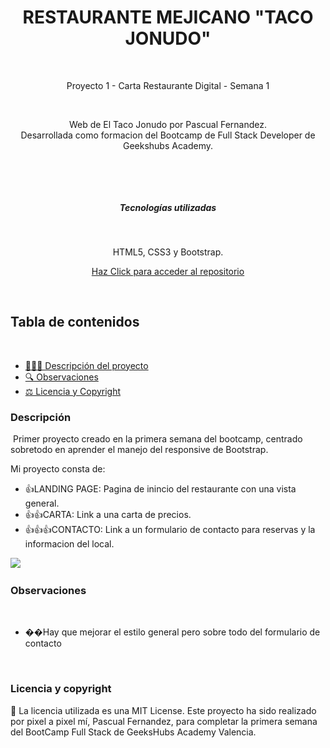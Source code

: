 <h1 align="center"> RESTAURANTE MEJICANO "TACO JONUDO"</h1>
​
​
<p align="center">Proyecto 1 - Carta Restaurante Digital - Semana 1</p>
​
<p align="center">Web de El Taco Jonudo por Pascual Fernandez.
<br>
Desarrollada como formacion del Bootcamp de Full Stack Developer de Geekshubs Academy.</p>
​
​
<p align="center"></p>
​
​
<h5 align="center"> Tecnologías utilizadas</h1>
​
<p align="center">HTML5, CSS3 y Bootstrap.
​<p align= "center"><a href = "https://github.com/PascuFCalvo/FSDVlcWeek1">Haz Click para acceder al repositorio</a></p>
                   
​
## Tabla de contenidos
​

- [👩🏻‍💻 Descripción del proyecto](#Descripción)
- [🔍 Observaciones](#Observaciones)
- [⚖️ Licencia y Copyright](#licencia-y-copyright)
​
​
### Descripción
​
Primer proyecto creado en la primera semana del bootcamp, centrado sobretodo en aprender el manejo del responsive de Bootstrap.

Mi proyecto consta de:
​
- :thumbsup:LANDING PAGE: Pagina de inincio del restaurante con una vista general.
- :thumbsup::thumbsup:CARTA: Link a una carta de precios.
- :thumbsup::thumbsup::thumbsup:CONTACTO: Link a un formulario de contacto para reservas y la informacion del local.

​
<img src="/Proyecto-restaurante/resources/Captura1 readme.jpg"></img>
​
### Observaciones
​
- ��Hay que mejorar el estilo general pero sobre todo del formulario de contacto

​
​
### Licencia y copyright
📝 La licencia utilizada es una MIT License.
Este proyecto ha sido realizado por pixel a pixel mí, Pascual Fernandez, para completar la primera semana del BootCamp Full Stack de GeeksHubs Academy Valencia.